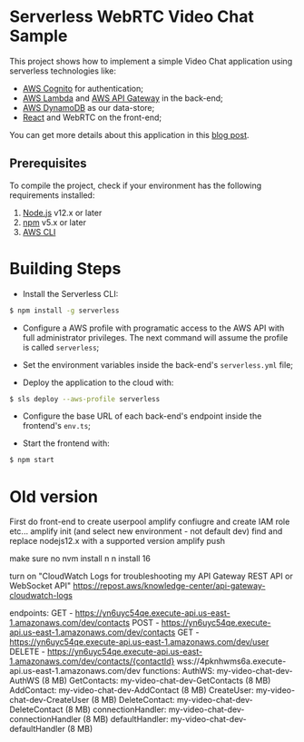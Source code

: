 # Serverless WebRTC Video Chat Sample

This project shows how to implement a simple Video Chat application using serverless technologies like:
- [AWS Cognito](https://aws.amazon.com/cognito/) for authentication;
- [AWS Lambda](https://aws.amazon.com/lambda/) and [AWS API Gateway](https://aws.amazon.com/api-gateway/) in the back-end;
- [AWS DynamoDB](https://aws.amazon.com/dynamodb/) as our data-store;
- [React](https://reactjs.org/) and WebRTC on the front-end;

You can get more details about this application in this [blog post](https://blog.mauriciomaia.dev/programming/video-chat/).

## Prerequisites

To compile the project, check if your environment has the following requirements installed:

1. [Node.js](https://nodejs.org/) v12.x or later
2. [npm](https://www.npmjs.com/) v5.x or later
3. [AWS CLI](https://aws.amazon.com/pt/cli/)

# Building Steps

- Install the Serverless CLI:

```bash
$ npm install -g serverless
````

- Configure a AWS profile with programatic access to the AWS API with full administrator privileges. The next command will assume the profile is called `serverless`;

- Set the environment variables inside the back-end's `serverless.yml` file;

- Deploy the application to the cloud with:

```bash
$ sls deploy --aws-profile serverless
````

- Configure the base URL of each back-end's endpoint inside the frontend's `env.ts`;

- Start the frontend with:

```bash
$ npm start
```


# Old version

First do front-end to create userpool
amplify confiugre and create IAM role etc...
amplify init (and select new environment - not default dev)
find and replace nodejs12.x with a supported version
amplify push




make sure no nvm
install n
n install 16


turn on "CloudWatch Logs for troubleshooting my API Gateway REST API or WebSocket API"
https://repost.aws/knowledge-center/api-gateway-cloudwatch-logs


endpoints:
  GET - https://yn6uyc54qe.execute-api.us-east-1.amazonaws.com/dev/contacts
  POST - https://yn6uyc54qe.execute-api.us-east-1.amazonaws.com/dev/contacts
  GET - https://yn6uyc54qe.execute-api.us-east-1.amazonaws.com/dev/user
  DELETE - https://yn6uyc54qe.execute-api.us-east-1.amazonaws.com/dev/contacts/{contactId}
  wss://4pknhwms6a.execute-api.us-east-1.amazonaws.com/dev
functions:
  AuthWS: my-video-chat-dev-AuthWS (8 MB)
  GetContacts: my-video-chat-dev-GetContacts (8 MB)
  AddContact: my-video-chat-dev-AddContact (8 MB)
  CreateUser: my-video-chat-dev-CreateUser (8 MB)
  DeleteContact: my-video-chat-dev-DeleteContact (8 MB)
  connectionHandler: my-video-chat-dev-connectionHandler (8 MB)
  defaultHandler: my-video-chat-dev-defaultHandler (8 MB)